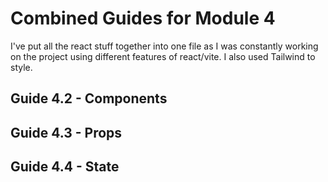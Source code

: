 # Combined Guides for Module 4

I've put all the react stuff together into one file as I was constantly working on the project using different features of react/vite. I also used Tailwind to style.

## Guide 4.2 - Components

## Guide 4.3 - Props

## Guide 4.4 - State
